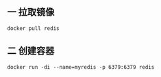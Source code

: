 ## 一 拉取镜像

    
    
    docker pull redis

## 二 创建容器

    
    
    docker run -di --name=myredis -p 6379:6379 redis

